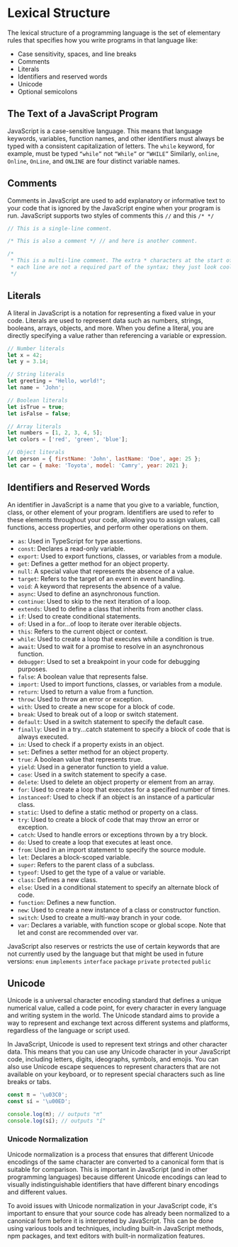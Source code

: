 # Lexical Structure
The lexical structure of a programming language is the set of elementary rules that specifies how you write programs in that language like:
* Case sensitivity, spaces, and line breaks
* Comments
* Literals
* Identifiers and reserved words
* Unicode
* Optional semicolons

## The Text of a JavaScript Program
JavaScript is a case-sensitive language. This means that language keywords, variables, function names, and other identifiers must always be typed with a consistent capitalization of letters. The `while` keyword, for example, must be typed `“while”` not `“While”` or `“WHILE”` Similarly, `online`, `Online`, `OnLine`, and `ONLINE` are four distinct variable names.

## Comments
Comments in JavaScript are used to add explanatory or informative text to your code that is ignored by the JavaScript engine when your program is run.
JavaScript supports two styles of comments this `//` and this `/* */`
```js
// This is a single-line comment.

/* This is also a comment */ // and here is another comment.

/*
 * This is a multi-line comment. The extra * characters at the start of
 * each line are not a required part of the syntax; they just look cool!
 */

```
## Literals
A literal in JavaScript is a notation for representing a fixed value in your code. Literals are used to represent data such as numbers, strings, booleans, arrays, objects, and more. When you define a literal, you are directly specifying a value rather than referencing a variable or expression.
```js
// Number literals
let x = 42;
let y = 3.14;

// String literals
let greeting = "Hello, world!";
let name = 'John';

// Boolean literals
let isTrue = true;
let isFalse = false;

// Array literals
let numbers = [1, 2, 3, 4, 5];
let colors = ['red', 'green', 'blue'];

// Object literals
let person = { firstName: 'John', lastName: 'Doe', age: 25 };
let car = { make: 'Toyota', model: 'Camry', year: 2021 };

```

##  Identifiers and Reserved Words
An identifier in JavaScript is a name that you give to a variable, function, class, or other element of your program. Identifiers are used to refer to these elements throughout your code, allowing you to assign values, call functions, access properties, and perform other operations on them.

* `as`: Used in TypeScript for type assertions.
* `const`: Declares a read-only variable.
* `export`: Used to export functions, classes, or variables from a module.
* `get`: Defines a getter method for an object property.
* `null`: A special value that represents the absence of a value.
* `target`: Refers to the target of an event in event handling.
* `void`: A keyword that represents the absence of a value.
* `async`: Used to define an asynchronous function.
* `continue`: Used to skip to the next iteration of a loop.
* `extends`: Used to define a class that inherits from another class.
* `if`: Used to create conditional statements.
* `of`: Used in a for...of loop to iterate over iterable objects.
* `this`: Refers to the current object or context.
* `while`: Used to create a loop that executes while a condition is true.
* `await`: Used to wait for a promise to resolve in an asynchronous function.
* `debugger`: Used to set a breakpoint in your code for debugging purposes.
* `false`: A boolean value that represents false.
* `import`: Used to import functions, classes, or variables from a module.
* `return`: Used to return a value from a function.
* `throw`: Used to throw an error or exception.
* `with`: Used to create a new scope for a block of code.
* `break`: Used to break out of a loop or switch statement.
* `default`: Used in a switch statement to specify the default case.
* `finally`: Used in a try...catch statement to specify a block of code that is always executed.
* `in`: Used to check if a property exists in an object.
* `set`: Defines a setter method for an object property.
* `true`: A boolean value that represents true.
* `yield`: Used in a generator function to yield a value.
* `case`: Used in a switch statement to specify a case.
* `delete`: Used to delete an object property or element from an array.
* `for`: Used to create a loop that executes for a specified number of times.
* `instanceof`: Used to check if an object is an instance of a particular class.
* `static`: Used to define a static method or property on a class.
* `try`: Used to create a block of code that may throw an error or exception.
* `catch`: Used to handle errors or exceptions thrown by a try block.
* `do`: Used to create a loop that executes at least once.
* `from`: Used in an import statement to specify the source module.
* `let`: Declares a block-scoped variable.
* `super`: Refers to the parent class of a subclass.
* `typeof`: Used to get the type of a value or variable.
* `class`: Defines a new class.
* `else`: Used in a conditional statement to specify an alternate block of code.
* `function`: Defines a new function.
* `new`: Used to create a new instance of a class or constructor function.
* `switch`: Used to create a multi-way branch in your code.
* `var`: Declares a variable, with function scope or global scope. Note that let and const are recommended over var.

JavaScript also reserves or restricts the use of certain keywords that are not currently used by the language but that might be used in future versions:
`enum` `implements` `interface` `package` `private` `protected` `public`

## Unicode
Unicode is a universal character encoding standard that defines a unique numerical value, called a code point, for every character in every language and writing system in the world. The Unicode standard aims to provide a way to represent and exchange text across different systems and platforms, regardless of the language or script used.

In JavaScript, Unicode is used to represent text strings and other character data. This means that you can use any Unicode character in your JavaScript code, including letters, digits, ideographs, symbols, and emojis. You can also use Unicode escape sequences to represent characters that are not available on your keyboard, or to represent special characters such as line breaks or tabs.

```js
const π = '\u03C0';
const sí = '\u00ED';

console.log(π); // outputs "π"
console.log(sí); // outputs "í"

```

### Unicode Normalization
Unicode normalization is a process that ensures that different Unicode encodings of the same character are converted to a canonical form that is suitable for comparison. This is important in JavaScript (and in other programming languages) because different Unicode encodings can lead to visually indistinguishable identifiers that have different binary encodings and different values.

To avoid issues with Unicode normalization in your JavaScript code, it's important to ensure that your source code has already been normalized to a canonical form before it is interpreted by JavaScript. This can be done using various tools and techniques, including built-in JavaScript methods, npm packages, and text editors with built-in normalization features.
